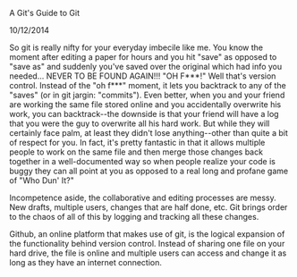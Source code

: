 A Git's Guide to Git

10/12/2014

So git is really nifty for your everyday imbecile like me. You know the moment after editing a paper for hours and you hit "save" as opposed to "save as" and suddenly you've saved over the original which had info you needed... NEVER TO BE FOUND AGAIN!!! "OH F***!" Well that's version control. Instead of the "oh f***" moment, it lets you backtrack to any of the "saves" (or in git jargin: "commits"). Even better, when you and your friend are working the same file stored online and you accidentally overwrite his work, you can backtrack--the downside is that your friend will have a log that you were the guy to overwrite all his hard work. But while they will certainly face palm, at least they didn't lose anything--other than quite a bit of respect for you. In fact, it's pretty fantastic in that it allows multiple people to work on the same file and then merge those changes back together in a well-documented way so when people realize your code is buggy they can all point at you as opposed to a real long and profane game of "Who Dun' It?"

Incompetence aside, the collaborative and editing processes are messy. New drafts, multiple users, changes that are half done, etc. Git brings order to the chaos of all of this by logging and tracking all these changes.

Github, an online platform that makes use of git, is the logical expansion of the functionality behind version control. Instead of sharing one file on your hard drive, the file is online and multiple users can access and change it as long as they have an internet connection.
